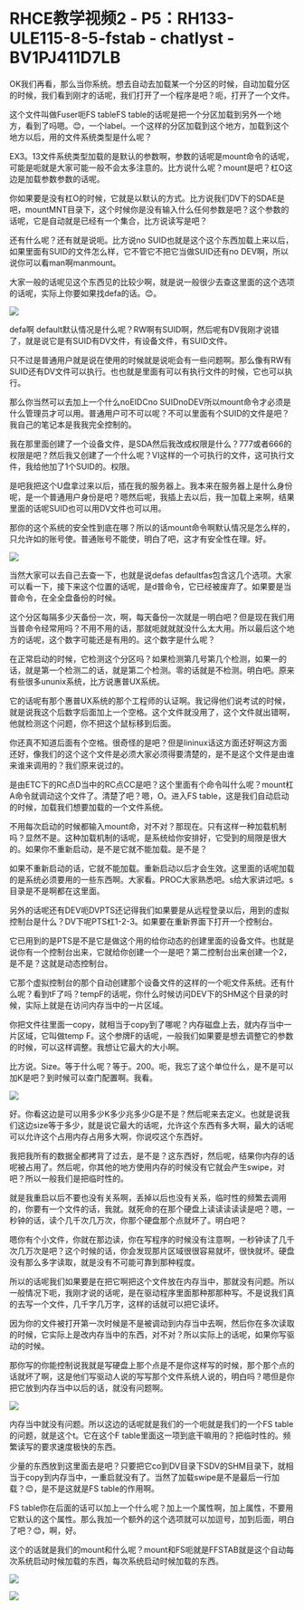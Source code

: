 # RHCE教学视频2 - P5：RH133-ULE115-8-5-fstab - chatlyst - BV1PJ411D7LB

OK我们再看，那么当你系统。想去自动去加载某一个分区的时候，自动加载分区的时候，我们看到刚才的话呢，我们打开了一个程序是吧？呃，打开了一个文件。

这个文件叫做Fuser呃FS tableFS table的话呢是把一个分区加载到另外一个地方，看到了吗嗯。😊，一个label。一个这样的分区加载到这个地方，加载到这个地方以后，用的文件系统类型是什么呢？

EX3。13文件系统类型加载的是默认的参数啊，参数的话呢是mount命令的话呢，可能是呃就是大家可能一般不会太多注意的。比方说什么呢？mount是吧？杠O这边是加载参数参数的话呢。

你如果要是没有杠O的时候，它就是以默认的方式。比方说我们DV下的SDAE是吧，mountMNT目录下，这个时候你是没有输入什么任何参数是吧？这个参数的话呢，它是自动就是已经有一个集合，比方说读写是吧？

还有什么呢？还有就是说呃。比方说no SUID也就是这个这个东西加载上来以后，如果里面有SUID的文件怎么样，它不管它不把它当做SUID还有no DEV啊，所以说你可以看man啊manmount。

大家一般的话呢见这个东西见的比较少啊，就是说一般很少去查这里面的这个选项的话呢，实际上你要如果找defa的话。😊。



![](img/1288637a575ac7635c060b62718f0869_1.png)

defa啊 default默认情况是什么呢？RW啊有SUID啊，然后呢有DV我刚才说错了，就是说它是有SUID有DV文件，有设备文件，有SUID文件。

只不过是普通用户就是说在使用的时候就是说呃会有一些问题啊。那么像有RW有SUID还有DV文件可以执行。也也就是里面有可以有执行文件的时候，它也可以执行。

那么你当然可以去加上一个什么noEIDCno SUIDnoDEV所以mount命令才必须是什么管理员才可以用。普通用户可不可以呢？不可以里面有个SUID的文件是吧？我自己的笔记本是我我完全控制的。

我在那里面创建了一个设备文件，是SDA然后我改成权限是什么？777或者666的权限是吧？然后我又创建了一个什么呢？VI这样的一个可执行的文件，这可执行文件，我给他加了1个SUID的。权限。

是吧我把这个U盘拿过来以后，插在我的服务器上。我本来在服务器上是什么身份呢，是一个普通用户身份是吧？嗯然后呢，我插上去以后，我一加载上来啊，结果里面的话呢SUID也可以用DV文件也可以用。

那你的这个系统的安全性到底在哪？所以的话mount命令啊默认情况是怎么样的，只允许如的账号使。普通账号不能使，明白了吧，这才有安全性在理。好。



![](img/1288637a575ac7635c060b62718f0869_3.png)

当然大家可以去自己去查一下，也就是说defas defaultfas包含这几个选项。大家可以看一下，接下来这个位置的话呢，是d普命令，它已经被废弃了。如果要是当普命令，在全全盘备份的时候。

这个分区每隔多少天备份一次，啊，每天备份一次就是一明白吧？但是现在我们用当普命令经常用吗？不用不用的话，那就呃就就就没什么太大用。所以最后这个地方的话呢，这个数字可能还是有用的。这个数字是什么呢？

在正常启动的时候，它检测这个分区吗？如果检测第几号第几个检测，如果一的话，就是第一个检测二的话，就是第二个检测。零的话就是不检测。明白吧。原来有些很多ununix系统，比方说惠普UX系统。

它的话呢有那个惠普UX系统的那个工程师的认证啊。我记得他们说考试的时候，就是说我这个后数字后面加上一个空格。这个文件就没用了，这个文件就出错啊，他就检测这个问题，你不把这个鼠标移到后面。

你还真不知道后面有个空格。很奇怪的是吧？但是lininux话这方面还好啊这方面还好，像我们的这个这个文件是必须大家必须得要清楚的，是不是这个文件是由谁来谁来调用的？我们原来说过的。

是由ETC下的RC点D当中的RC点CC是吧？这个里面有个命令叫什么呢？mount杠A命令就调动这个文件了。清楚了吧？嗯，O。进入FS table，这是我们自动启动的时候，加载我们想要加载的一个文件系统。

不用每次启动的时候都输入mount命，对不对？那现在。只有这样一种加载机制吗？显然不是。这种加载机制的话呢，是系统给你安排好，它受到的局限是很大的。如果你不重新启动，是不是它就不能加载。是不是？

如果不重新启动的话，它就不能加载。重新启动以后才会生效。这里面的话呢加载的是系统必须要用的一些东西啊。大家看。PROC大家熟悉吧。s给大家讲过吧。s目录是不是啊都在这里面。

另外的话呢还有DEV呃DVPTS还记得我们如果要是从远程登录以后，用到的虚拟控制台是什么？DV下呢PTS杠1-2-3。如果要在重新界面下打开一个控制台。

它已用到的是PTS是不是它是做这个用的给你动态的创建里面的设备文件。也就是说你有一个控制台出来，它就给你创建一个一是吧？第二控制台出来创建一个2，是不是？这就是动态控制台。

它那个虚拟控制台的那个自动创建那个设备文件的这样的一个呃文件系统。还有什么呢？看到tF了吗？tempF的话呢，你什么时候访问DEV下的SHM这个目录的时候，实际上就是在访问内存当中的一片区域。

你把文件往里面一copy，就相当于copy到了哪呢？内存磁盘上去，就内存当中一片区域，它叫做temp F。这个参牌F的话呢，一般我们如果要是想去调整它的参数的时候，可以这样调整。我想让它最大的大小啊。

比方说。Size。等于什么呢？等于。200。呃，我忘了这个单位什么，是不是可以加K是吧？到时候可以查门配置啊。我看。



![](img/1288637a575ac7635c060b62718f0869_5.png)

好。你看这边是可以用多少K多少兆多少G是不是？然后呢来去定义。也就是说我们这边size等于多少，就是说它最大的话呢，允许这个东西有多大啊，最大的话呢可以允许这个占用内存占用多大啊，你说哎这个东西好。

我把我所有的数据全都拷背了过去，是不是？这东西好，然后呢，结果你内存的话呢被占用了。然后呢，你其他的地方使用内存的时候没有它就会产生swipe，对吧？所以一般我们是把临时性的。

就是我重启以后不要也没有关系啊，丢掉以后也没有关系，临时性的频繁去调用的，你要有一个文件的话，我就。就死命的在那个硬盘上读读读读读是吧？嗯，一秒钟的话，读个几千次几万次，你那个硬盘那个点就坏了。明白吧？

嗯你有个小文件，你就在那边读，你在写程序的时候没有注意啊，一秒钟读了几千次几万次是吧？这个时候的话，你会发现那片区域很很容易就坏，很快就坏。硬盘没有那么多字读取，就是没有不可能可靠到那种程度。

所以的话呢我们如果要是在把它啊把这个文件放在内存当中，那就没有问题。所以一般情况下呃，我刚才说的话呢，是在驱动程序里面那种那那种写。不是说我们真的去写一个文件，几千字几万字，这样的话就可以把它读坏。

因为你的文件被打开第一次时候是不是被调动到内存当中去啊，然后你在多次读取的时候，它实际上是改内存当中的东西，对不对？所以实际上的话呢，如果你写驱动的时候。

那你写的你能控制说我就是写硬盘上那个点是不是你这样写的时候，那个那个点的话就坏了啊，这是他们写驱动人说的写写那个文件系统人说的，明白吗？嗯但是你把它放到内存当中以后的话，就没有问题啊。



![](img/1288637a575ac7635c060b62718f0869_7.png)

内存当中就没有问题。所以这边的话呢就是我们的一个呃就是我们的一个FS table的问题，就是这个t。它在这个F table里面这一项到底干嘛用的？把临时性的。频繁读写的要求速度极快的东西。

少量的东西放到这里面去是吧？只要把它co到DV目录下SDV的SHM目录下，就相当于copy到内存当中，一重启就没有了。当然了加载swipe是不是最后一行加载？😊，是不是这就是FS table的作用啊。

FS table你在后面的话可以加上一个什么呢？加上一个属性啊，加上属性，不要用它默认的这个属性。那么我加一个额外的这个选项就可以加逗号，加到后面，明白了吧？😊，啊，好。

这个的话就是我们的mount和什么呢？mount和FS呃就是FFSTAB就是这个自动每次系统启动时候加载的东西，每次系统启动时候加载的东西。



![](img/1288637a575ac7635c060b62718f0869_9.png)

![](img/1288637a575ac7635c060b62718f0869_10.png)